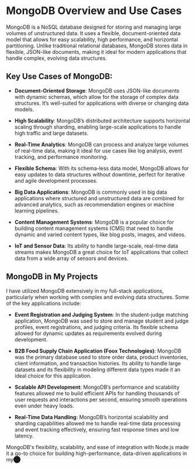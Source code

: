 # MongoDB Overview and Use Cases

MongoDB is a NoSQL database designed for storing and managing large volumes of unstructured data. It uses a flexible, document-oriented data model that allows for easy scalability, high performance, and horizontal partitioning. Unlike traditional relational databases, MongoDB stores data in flexible, JSON-like documents, making it ideal for modern applications that handle complex, evolving data structures.

## Key Use Cases of MongoDB:

- **Document-Oriented Storage**: MongoDB uses JSON-like documents with dynamic schemas, which allow for the storage of complex data structures. It’s well-suited for applications with diverse or changing data models.

- **High Scalability**: MongoDB’s distributed architecture supports horizontal scaling through sharding, enabling large-scale applications to handle high traffic and large datasets.

- **Real-Time Analytics**: MongoDB can process and analyze large volumes of real-time data, making it ideal for use cases like log analysis, event tracking, and performance monitoring.

- **Flexible Schema**: With its schema-less data model, MongoDB allows for easy updates to data structures without downtime, perfect for iterative and agile development processes.

- **Big Data Applications**: MongoDB is commonly used in big data applications where structured and unstructured data are combined for advanced analytics, such as recommendation engines or machine learning pipelines.

- **Content Management Systems**: MongoDB is a popular choice for building content management systems (CMS) that need to handle dynamic and varied content types, like blog posts, images, and videos.

- **IoT and Sensor Data**: Its ability to handle large-scale, real-time data streams makes MongoDB a great choice for IoT applications that collect data from a wide array of sensors and devices.

## MongoDB in My Projects

I have utilized MongoDB extensively in my full-stack applications, particularly when working with complex and evolving data structures. Some of the key applications include:

- **Event Registration and Judging System**: In the student-judge matching application, MongoDB was used to store and manage student and judge profiles, event registrations, and judging criteria. Its flexible schema allowed for dynamic updates as requirements evolved during development.

- **B2B Food Supply Chain Application (Foox Technologies)**: MongoDB was the primary database used to store order data, product inventories, client information, and transaction histories. Its ability to handle large datasets and its flexibility in modeling different data types made it an ideal choice for this application.

- **Scalable API Development**: MongoDB’s performance and scalability features allowed me to build efficient APIs for handling thousands of user requests and interactions per second, ensuring smooth operations even under heavy loads.

- **Real-Time Data Handling**: MongoDB’s horizontal scalability and sharding capabilities allowed me to handle real-time data processing and event tracking effectively, ensuring fast response times and low latency.

MongoDB's flexibility, scalability, and ease of integration with Node.js made it a go-to choice for building high-performance, data-driven applications in my​⬤
